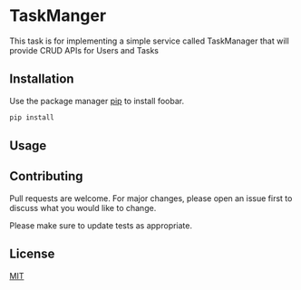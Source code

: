 # TaskManger

This task is for implementing a simple service called TaskManager that will provide CRUD APIs for Users and Tasks

## Installation

Use the package manager [pip](https://pip.pypa.io/en/stable/) to install foobar.

```bash
pip install 
```

## Usage


## Contributing
Pull requests are welcome. For major changes, please open an issue first to discuss what you would like to change.

Please make sure to update tests as appropriate.

## License
[MIT](https://choosealicense.com/licenses/mit/)